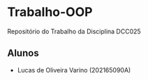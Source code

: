 # Trabalho-OOP
Repositório do Trabalho da Disciplina DCC025

## Alunos
- Lucas de Oliveira Varino (202165090A)
